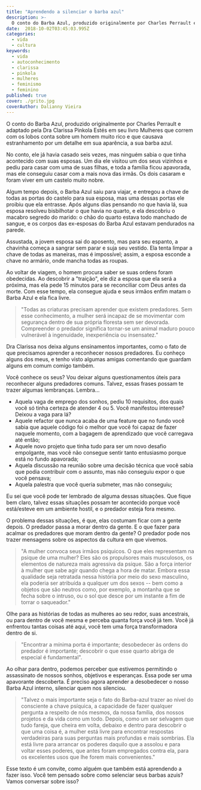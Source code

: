 ```yaml
---
title: "Aprendendo a silenciar o barba azul"
description: >-
  O conto do Barba Azul, produzido originalmente por Charles Perrault e adaptado pela Dra Clarissa Pinkola…
date:  2018-10-02T03:45:03.995Z
categories:
  - vida
  - cultura
keywords:
  - vida
  - autoconhecimento
  - clarissa
  - pinkola
  - mulheres
  - feminismo
  - feminino
published: true
cover: ./grito.jpg
coverAuthor: Dalianny Vieira
---
```


O conto do Barba Azul, produzido originalmente por Charles Perrault e adaptado pela Dra Clarissa Pinkola Estés em seu livro Mulheres que correm com os lobos conta sobre um homem muito rico e que causava estranhamento por um detalhe em sua aparência, a sua barba azul.

No conto, ele já havia casado seis vezes, mas ninguém sabia o que tinha acontecido com suas esposas. Um dia ele visitou um dos seus vizinhos e pediu para casar com uma de suas filhas, e toda a família ficou apavorada, mas ele conseguiu casar com a mais nova das irmãs. Os dois casaram e foram viver em um castelo muito nobre. 

Algum tempo depois, o Barba Azul saiu para viajar, e entregou a chave de todas as portas do castelo para sua esposa, mas uma dessas portas ele proibiu que ela entrasse. Após alguns dias pensando no que havia lá, sua esposa resolveu bisbilhotar o que havia no quarto, e ela descobriu o macabro segredo do marido: o chão do quarto estava todo manchado de sangue, e os corpos das ex-esposas do Barba Azul estavam pendurados na parede.

Assustada, a jovem esposa sai do aposento, mas para seu espanto, a chavinha começa a sangrar sem parar e suja seu vestido. Ela tenta limpar a chave de todas as maneiras, mas é impossível; assim, a esposa esconde a chave no armário, onde mancha todas as roupas.

Ao voltar de viagem, o homem procura saber se suas ordens foram obedecidas. Ao descobrir a "traição", ele diz a esposa que ela será a próxima, mas ela pede 15 minutos para se reconciliar com Deus antes da morte. Com esse tempo, ela consegue ajuda e seus irmãos enfim matam o Barba Azul e ela fica livre.

> "Todas as criaturas precisam aprender que existem predadores. Sem esse conhecimento, a mulher será incapaz de se movimentar com segurança dentro de sua própria floresta sem ser devorada. Compreender o predador significa tornar-se um animal maduro pouco vulnerável à ingenuidade, inexperiência ou insensatez."

Dra Clarissa nos deixa alguns ensinamentos importantes, como o fato de que precisamos aprender a reconhecer nossos predadores. Eu conheço alguns dos meus, e tenho visto algumas amigas comentando que guardam alguns em comum comigo também. 

Você conhece os seus? Vou deixar alguns questionamentos úteis para reconhecer alguns predadores comuns. Talvez, essas frases possam te trazer algumas lembranças. Lembra...

- Aquela vaga de emprego dos sonhos, pediu 10 requisitos, dos quais você só tinha certeza de atender 4 ou 5. Você manifestou interesse? Deixou a vaga para lá?
- Aquele refactor que nunca acaba de uma feature que no fundo você sabia que aquele código foi o melhor que você foi capaz de fazer naquele momento, com a bagagem de aprendizado que você carregava até então;
- Aquele novo projeto que tinha tudo para ser um novo desafio empolgante, mas você não consegue sentir tanto entusiasmo porque está no fundo apavorada;
- Aquela discussão na reunião sobre uma decisão técnica que você sabia que podia contribuir com o assunto, mas não conseguiu expor o que você pensava;
- Aquela palestra que você queria submeter, mas não conseguiu;

Eu sei que você pode ter lembrado de alguma dessas situações. Que fique bem claro, talvez essas situações possam ter acontecido porque você está/esteve em um ambiente hostil, e o predador esteja fora mesmo.

O problema dessas situações, é que, elas costumam ficar com a gente depois. O predador passa a morar dentro da gente. E o que fazer para acalmar os predadores que moram dentro da gente? O predador pode nos trazer mensagens sobre os aspectos da cultura em que vivemos.

> "A mulher convoca seus irmãos psíquicos. O que eles representam na psique de uma mulher? Eles são os propulsores mais musculosos, os elementos de natureza mais agressiva da psique. São a força interior à mulher que sabe agir quando chega a hora de matar. Embora essa qualidade seja retratada nessa história por meio do sexo masculino, ela poderia ser atribuída a qualquer um dos sexos -- bem como a objetos que são neutros como, por exemplo, a montanha que se fecha sobre o intruso, ou o sol que desce por um instante a fim de torrar o saqueador."

Olhe para as histórias de todas as mulheres ao seu redor, suas ancestrais, ou para dentro de você mesma e perceba quanta força você já tem. Você já enfrentou tantas coisas até aqui, você tem uma força transformadora dentro de si.

> "Encontrar a mínima porta é importante; desobedecer às ordens do predador é importante; descobrir o que esse quarto abriga de especial é fundamental".

Ao olhar para dentro, podemos perceber que estivemos permitindo o assassinato de nossos sonhos, objetivos e esperanças. Essa pode ser uma apavorante descoberta. É preciso agora aprender a desobedecer o nosso Barba Azul interno, silenciar quem nos silenciou.

> "Talvez o mais importante seja o fato do Barba-azul trazer ao nível do consciente a chave psíquica, a capacidade de fazer qualquer pergunta a respeito de nós mesmos, da nossa família, dos nossos projetos e da vida como um todo. Depois, como um ser selvagem que tudo fareja, que cheira em volta, debaixo e dentro para descobrir o que uma coisa é, a mulher está livre para encontrar respostas verdadeiras para suas perguntas mais profundas e mais sombrias. Ela está livre para arrancar os poderes daquilo que a assolou e para voltar esses poderes, que antes foram empregados contra ela, para os excelentes usos que lhe forem mais convenientes."

Esse texto é um convite, como alguém que também está aprendendo a fazer isso. Você tem pensado sobre como selenciar seus barbas azuis? Vamos conversar sobre isso?

